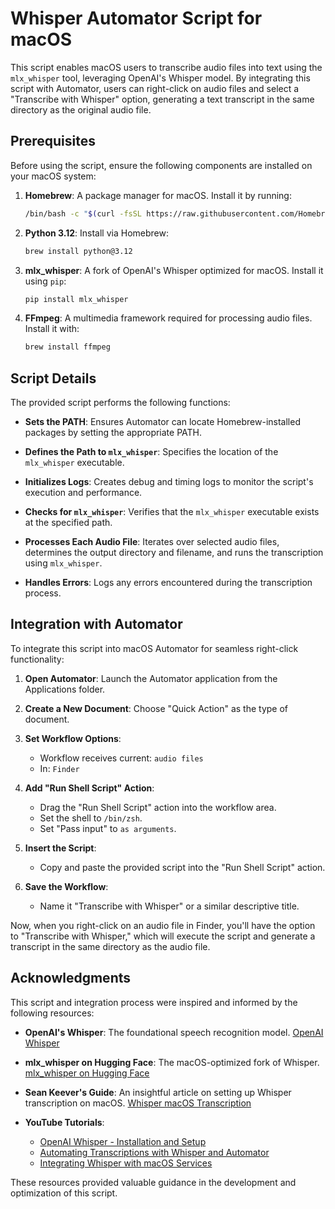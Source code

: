 # Whisper Automator Script for macOS

This script enables macOS users to transcribe audio files into text using the `mlx_whisper` tool, leveraging OpenAI's Whisper model. By integrating this script with Automator, users can right-click on audio files and select a "Transcribe with Whisper" option, generating a text transcript in the same directory as the original audio file.

## Prerequisites

Before using the script, ensure the following components are installed on your macOS system:

1. **Homebrew**: A package manager for macOS. Install it by running:
   ```bash
   /bin/bash -c "$(curl -fsSL https://raw.githubusercontent.com/Homebrew/install/HEAD/install.sh)"
   ```

2. **Python 3.12**: Install via Homebrew:
   ```bash
   brew install python@3.12
   ```

3. **mlx_whisper**: A fork of OpenAI's Whisper optimized for macOS. Install it using `pip`:
   ```bash
   pip install mlx_whisper
   ```

4. **FFmpeg**: A multimedia framework required for processing audio files. Install it with:
   ```bash
   brew install ffmpeg
   ```

## Script Details

The provided script performs the following functions:

- **Sets the PATH**: Ensures Automator can locate Homebrew-installed packages by setting the appropriate PATH.

- **Defines the Path to `mlx_whisper`**: Specifies the location of the `mlx_whisper` executable.

- **Initializes Logs**: Creates debug and timing logs to monitor the script's execution and performance.

- **Checks for `mlx_whisper`**: Verifies that the `mlx_whisper` executable exists at the specified path.

- **Processes Each Audio File**: Iterates over selected audio files, determines the output directory and filename, and runs the transcription using `mlx_whisper`.

- **Handles Errors**: Logs any errors encountered during the transcription process.

## Integration with Automator

To integrate this script into macOS Automator for seamless right-click functionality:

1. **Open Automator**: Launch the Automator application from the Applications folder.

2. **Create a New Document**: Choose "Quick Action" as the type of document.

3. **Set Workflow Options**:
   - Workflow receives current: `audio files`
   - In: `Finder`

4. **Add "Run Shell Script" Action**:
   - Drag the "Run Shell Script" action into the workflow area.
   - Set the shell to `/bin/zsh`.
   - Set "Pass input" to `as arguments`.

5. **Insert the Script**:
   - Copy and paste the provided script into the "Run Shell Script" action.

6. **Save the Workflow**:
   - Name it "Transcribe with Whisper" or a similar descriptive title.

Now, when you right-click on an audio file in Finder, you'll have the option to "Transcribe with Whisper," which will execute the script and generate a transcript in the same directory as the audio file.

## Acknowledgments

This script and integration process were inspired and informed by the following resources:

- **OpenAI's Whisper**: The foundational speech recognition model. [OpenAI Whisper](https://en.wikipedia.org/wiki/Whisper_%28speech_recognition_system%29)

- **mlx_whisper on Hugging Face**: The macOS-optimized fork of Whisper. [mlx_whisper on Hugging Face](https://huggingface.co/ml6team/whisper-large-v2)

- **Sean Keever's Guide**: An insightful article on setting up Whisper transcription on macOS. [Whisper macOS Transcription](https://seankeever.substack.com/p/whisper-macos-transcription?triedRedirect=true)

- **YouTube Tutorials**:
   - [OpenAI Whisper - Installation and Setup](https://www.youtube.com/watch?v=zeu4yGBdGkw)
   - [Automating Transcriptions with Whisper and Automator](https://www.youtube.com/watch?v=OIl4H2WgJxM&t=82s)
   - [Integrating Whisper with macOS Services](https://www.youtube.com/watch?v=BaZy7cFXklc&t=7s)

These resources provided valuable guidance in the development and optimization of this script. 